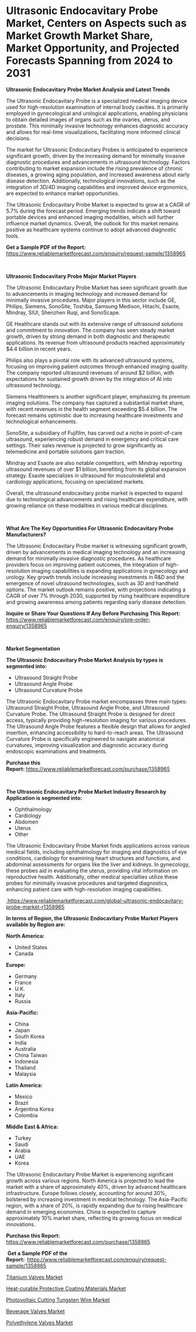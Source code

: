 <p><h1>Ultrasonic Endocavitary Probe Market, Centers on Aspects such as Market Growth Market Share, Market Opportunity, and Projected Forecasts Spanning from 2024 to 2031</h1></p><p><strong>Ultrasonic Endocavitary Probe Market Analysis and Latest Trends</strong></p>
<p><p>The Ultrasonic Endocavitary Probe is a specialized medical imaging device used for high-resolution examination of internal body cavities. It is primarily employed in gynecological and urological applications, enabling physicians to obtain detailed images of organs such as the ovaries, uterus, and prostate. This minimally invasive technology enhances diagnostic accuracy and allows for real-time visualizations, facilitating more informed clinical decisions.</p><p>The market for Ultrasonic Endocavitary Probes is anticipated to experience significant growth, driven by the increasing demand for minimally invasive diagnostic procedures and advancements in ultrasound technology. Factors contributing to market expansion include the rising prevalence of chronic diseases, a growing aging population, and increased awareness about early disease detection. Additionally, technological innovations, such as the integration of 3D/4D imaging capabilities and improved device ergonomics, are expected to enhance market opportunities.</p><p>The Ultrasonic Endocavitary Probe Market is expected to grow at a CAGR of 5.7% during the forecast period. Emerging trends indicate a shift toward portable devices and enhanced imaging modalities, which will further influence market dynamics. Overall, the outlook for this market remains positive as healthcare systems continue to adopt advanced diagnostic tools.</p></p>
<p><strong>Get a Sample PDF of the Report:&nbsp;</strong> <a href="https://www.reliablemarketforecast.com/enquiry/request-sample/1358965?utm_campaign=1140&utm_medium=2&utm_source=Github&utm_content=ia&utm_term=05122024&utm_id=ultrasonic-endocavitary-probe">https://www.reliablemarketforecast.com/enquiry/request-sample/1358965</a></p>
<p>&nbsp;</p>
<p><strong>Ultrasonic Endocavitary Probe Major Market Players</strong></p>
<p><p>The Ultrasonic Endocavitary Probe Market has seen significant growth due to advancements in imaging technology and increased demand for minimally invasive procedures. Major players in this sector include GE, Philips, Siemens, SonoSite, Toshiba, Samsung Medison, Hitachi, Esaote, Mindray, SIUI, Shenzhen Ruqi, and SonoScape. </p><p>GE Healthcare stands out with its extensive range of ultrasound solutions and commitment to innovation. The company has seen steady market growth, driven by strong demand in both diagnostic and therapeutic applications. Its revenue from ultrasound products reached approximately $4.4 billion in recent years.</p><p>Philips also plays a pivotal role with its advanced ultrasound systems, focusing on improving patient outcomes through enhanced imaging quality. The company reported ultrasound revenues of around $2 billion, with expectations for sustained growth driven by the integration of AI into ultrasound technology.</p><p>Siemens Healthineers is another significant player, emphasizing its premium imaging solutions. The company has captured a substantial market share, with recent revenues in the health segment exceeding $5.4 billion. The forecast remains optimistic due to increasing healthcare investments and technological enhancements.</p><p>SonoSite, a subsidiary of Fujifilm, has carved out a niche in point-of-care ultrasound, experiencing robust demand in emergency and critical care settings. Their sales revenue is projected to grow significantly as telemedicine and portable solutions gain traction.</p><p>Mindray and Esaote are also notable competitors, with Mindray reporting ultrasound revenues of over $1 billion, benefiting from its global expansion strategy. Esaote specializes in ultrasound for musculoskeletal and cardiology applications, focusing on specialized markets.</p><p>Overall, the ultrasound endocavitary probe market is expected to expand due to technological advancements and rising healthcare expenditure, with growing reliance on these modalities in various medical disciplines.</p></p>
<p>&nbsp;</p>
<p><strong>What Are The Key Opportunities For Ultrasonic Endocavitary Probe Manufacturers?</strong></p>
<p><p>The Ultrasonic Endocavitary Probe market is witnessing significant growth, driven by advancements in medical imaging technology and an increasing demand for minimally invasive diagnostic procedures. As healthcare providers focus on improving patient outcomes, the integration of high-resolution imaging capabilities is expanding applications in gynecology and urology. Key growth trends include increasing investments in R&D and the emergence of novel ultrasound technologies, such as 3D and handheld options. The market outlook remains positive, with projections indicating a CAGR of over 7% through 2030, supported by rising healthcare expenditure and growing awareness among patients regarding early disease detection.</p></p>
<p><strong>Inquire or Share Your Questions If Any Before Purchasing This Report:</strong> <a href="https://www.reliablemarketforecast.com/enquiry/pre-order-enquiry/1358965?utm_campaign=1140&utm_medium=2&utm_source=Github&utm_content=ia&utm_term=05122024&utm_id=ultrasonic-endocavitary-probe">https://www.reliablemarketforecast.com/enquiry/pre-order-enquiry/1358965</a></p>
<p>&nbsp;</p>
<p><strong>Market Segmentation</strong></p>
<p><strong>The Ultrasonic Endocavitary Probe Market Analysis by types is segmented into:</strong></p>
<p><ul><li>Ultrasound Straight Probe</li><li>Ultrasound Angle Probe</li><li>Ultrasound Curvature Probe</li></ul></p>
<p><p>The Ultrasonic Endocavitary Probe market encompasses three main types: Ultrasound Straight Probe, Ultrasound Angle Probe, and Ultrasound Curvature Probe. The Ultrasound Straight Probe is designed for direct access, typically providing high-resolution imaging for various procedures. The Ultrasound Angle Probe features a flexible design that allows for angled insertion, enhancing accessibility to hard-to-reach areas. The Ultrasound Curvature Probe is specifically engineered to navigate anatomical curvatures, improving visualization and diagnostic accuracy during endoscopic examinations and treatments.</p></p>
<p><strong>Purchase this Report:&nbsp;</strong><a href="https://www.reliablemarketforecast.com/purchase/1358965?utm_campaign=1140&utm_medium=2&utm_source=Github&utm_content=ia&utm_term=05122024&utm_id=ultrasonic-endocavitary-probe">https://www.reliablemarketforecast.com/purchase/1358965</a></p>
<p>&nbsp;</p>
<p><strong>The Ultrasonic Endocavitary Probe Market Industry Research by Application is segmented into:</strong></p>
<p><ul><li>Ophthalmology</li><li>Cardiology</li><li>Abdomen</li><li>Uterus</li><li>Other</li></ul></p>
<p><p>The Ultrasonic Endocavitary Probe Market finds applications across various medical fields, including ophthalmology for imaging and diagnostics of eye conditions, cardiology for examining heart structures and functions, and abdominal assessments for organs like the liver and kidneys. In gynecology, these probes aid in evaluating the uterus, providing vital information on reproductive health. Additionally, other medical specialties utilize these probes for minimally invasive procedures and targeted diagnostics, enhancing patient care with high-resolution imaging capabilities.</p></p>
<p><a href="https://www.reliablemarketforecast.com/global-ultrasonic-endocavitary-probe-market-r1358965?utm_campaign=1140&utm_medium=2&utm_source=Github&utm_content=ia&utm_term=05122024&utm_id=ultrasonic-endocavitary-probe">&nbsp;https://www.reliablemarketforecast.com/global-ultrasonic-endocavitary-probe-market-r1358965</a></p>
<p><strong>In terms of Region, the Ultrasonic Endocavitary Probe Market Players available by Region are:</strong></p>
<p>
    <p> <strong> North America: </strong>
        <ul>
            <li>United States</li>
            <li>Canada</li>
        </ul>
        </p> 
    <p> <strong> Europe: </strong>
        <ul>
            <li>Germany</li>
            <li>France</li>
            <li>U.K.</li>
            <li>Italy</li>
            <li>Russia</li>
        </ul>
        </p> 
    <p> <strong> Asia-Pacific: </strong>
        <ul>
            <li>China</li>
            <li>Japan</li>
            <li>South Korea</li>
            <li>India</li>
            <li>Australia</li>
            <li>China Taiwan</li>
            <li>Indonesia</li>
            <li>Thailand</li>
            <li>Malaysia</li>
        </ul>
        </p> 
    <p> <strong> Latin America: </strong>
        <ul>
            <li>Mexico</li>
            <li>Brazil</li>
            <li>Argentina Korea</li>
            <li>Colombia</li>
        </ul>
        </p> 
    <p> <strong> Middle East & Africa: </strong>
        <ul>
            <li>Turkey</li>
            <li>Saudi</li>
            <li>Arabia</li>
            <li>UAE</li>
            <li>Korea</li>
        </ul>
    </p>
    </p>
<p><p>The Ultrasonic Endocavitary Probe Market is experiencing significant growth across various regions. North America is projected to lead the market with a share of approximately 40%, driven by advanced healthcare infrastructure. Europe follows closely, accounting for around 30%, bolstered by increasing investment in medical technology. The Asia-Pacific region, with a share of 20%, is rapidly expanding due to rising healthcare demand in emerging economies. China is expected to capture approximately 10% market share, reflecting its growing focus on medical innovations.</p></p>
<p><strong>Purchase this Report: </strong><a href="https://www.reliablemarketforecast.com/purchase/1358965?utm_campaign=1140&utm_medium=2&utm_source=Github&utm_content=ia&utm_term=05122024&utm_id=ultrasonic-endocavitary-probe">https://www.reliablemarketforecast.com/purchase/1358965</a></p>
<p>&nbsp;<strong>Get a Sample PDF of the Report:&nbsp;&nbsp;</strong><a href="https://www.reliablemarketforecast.com/enquiry/request-sample/1358965?utm_campaign=1140&utm_medium=2&utm_source=Github&utm_content=ia&utm_term=05122024&utm_id=ultrasonic-endocavitary-probe">https://www.reliablemarketforecast.com/enquiry/request-sample/1358965</a></p>
<p><strong></strong></p>
<p><p><a href="https://www.linkedin.com/pulse/sales-projections-analysis-titanium-valves-market-expected-7pgbf?utm_campaign=1140&utm_medium=2&utm_source=Github&utm_content=ia&utm_term=05122024&utm_id=ultrasonic-endocavitary-probe">Titanium Valves Market</a></p><p><a href="https://issuu.com/reportprime-2/docs/heat-curable-protective-coating-materials-market-s?utm_campaign=1140&utm_medium=2&utm_source=Github&utm_content=ia&utm_term=05122024&utm_id=ultrasonic-endocavitary-probe">Heat-curable Protective Coating Materials Market</a></p><p><a href="https://issuu.com/reportprime-2/docs/photovoltaic-cutting-tungsten-wire-market-size-203?utm_campaign=1140&utm_medium=2&utm_source=Github&utm_content=ia&utm_term=05122024&utm_id=ultrasonic-endocavitary-probe">Photovoltaic Cutting Tungsten Wire Market</a></p><p><a href="https://www.linkedin.com/pulse/comprehensive-evaluation-sustainability-beverage-valves-marketfrom-qg0jf?utm_campaign=1140&utm_medium=2&utm_source=Github&utm_content=ia&utm_term=05122024&utm_id=ultrasonic-endocavitary-probe">Beverage Valves Market</a></p><p><a href="https://www.linkedin.com/pulse/polyethylene-valves-market-analysis-comprehensive-industry-c5ahf?utm_campaign=1140&utm_medium=2&utm_source=Github&utm_content=ia&utm_term=05122024&utm_id=ultrasonic-endocavitary-probe">Polyethylene Valves Market</a></p></p>
